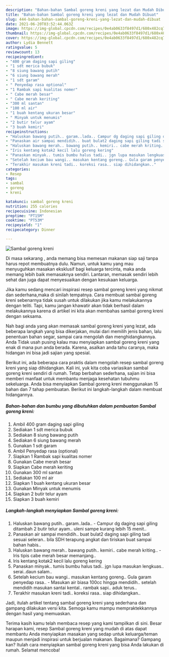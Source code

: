 ```yaml
---
description: "Bahan-bahan Sambal goreng kreni yang lezat dan Mudah Dibuat"
title: "Bahan-bahan Sambal goreng kreni yang lezat dan Mudah Dibuat"
slug: 444-bahan-bahan-sambal-goreng-kreni-yang-lezat-dan-mudah-dibuat
date: 2021-06-20T03:52:44.063Z
image: https://img-global.cpcdn.com/recipes/0e4ab0633f8497d1/680x482cq70/sambal-goreng-kreni-foto-resep-utama.jpg
thumbnail: https://img-global.cpcdn.com/recipes/0e4ab0633f8497d1/680x482cq70/sambal-goreng-kreni-foto-resep-utama.jpg
cover: https://img-global.cpcdn.com/recipes/0e4ab0633f8497d1/680x482cq70/sambal-goreng-kreni-foto-resep-utama.jpg
author: Lydia Bennett
ratingvalue: 5
reviewcount: 13
recipeingredient:
- "400 gram daging sapi giling"
- "1 sdt merica bubuk"
- "8 siung bawang putih"
- "6 siung bawang merah"
- "1 sdt garam"
- " Penyedap rasa optional"
- "1 Rambak sapi kualitas nomer"
- " Cabe merah besar"
- " Cabe merah keriting"
- "300 ml santan"
- "100 ml air"
- "1 buah kentang ukuran besar"
- " Minyak untuk menumis"
- "2 butir telur ayam"
- "3 buah kemiri"
recipeinstructions:
- "Haluskan bawang putih.. garam..lada.. Campur dg daging sapi giling ditambah 2 butir telur ayam.. uleni sampe kurang lebih 15 menit.."
- "Panaskan air sampai mendidih.. buat bulat2 daging sapi giling tadi sesuai seleran.. bila SDH terapung angkat dan tiriskan buat sampai bahan habis.."
- "Haluskan bawang merah.. bawang putih.. kemiri.. cabe merah kriting..  Iris tipis cabe merah besar memanjang.."
- "Iris kentang kotak2 kecil lalu goreng kering"
- "Panaskan minyak.. tumis bumbu halus tadi.. jgn lupa masukan lengkuas.. serai..daun salam.."
- "Setelah kecium bau wangi.. masukan kentang goreng.. Gula garam penyedap rasa.. Masukan air biasa 100cc hingga mendidih.. setelah mendidih masukan santai kental.. rambak sapi.. aduk terus.."
- "Terakhir masukan kreni tadi.. koreksi rasa.. siap dihidangkan.."
categories:
- Resep
tags:
- sambal
- goreng
- kreni

katakunci: sambal goreng kreni 
nutrition: 255 calories
recipecuisine: Indonesian
preptime: "PT15M"
cooktime: "PT53M"
recipeyield: "1"
recipecategory: Dinner

---
```



![Sambal goreng kreni](https://img-global.cpcdn.com/recipes/0e4ab0633f8497d1/680x482cq70/sambal-goreng-kreni-foto-resep-utama.jpg)

Di masa  sekarang , anda memang bisa memesan makanan siap saji tanpa harus repot membuatnya dulu. Namun, untuk kamu yang mau menyuguhkan masakan eksklusif bagi keluarga tercinta, maka anda memang lebih baik memasaknya sendiri. Lantaran, memasak sendiri lebih sehat dan juga dapat menyesuaikan dengan kesukaan keluarga.

Jika kamu sedang mencari inspirasi resep sambal goreng kreni yang nikmat dan sederhana,maka di sinilah tempatnya. Cara membuat sambal goreng kreni  sebenarnya tidak susah untuk dilakukan jika kamu melakukannya dengan teliti. Tapi, kamu jangan khawatir akan tidak berhasil dalam melakukannya 
karena di artikel ini kita akan membahas sambal goreng kreni dengan seksama.  



Nah bagi anda yang akan memasak sambal goreng kreni yang lezat, ada beberapa langkah yang bisa dikerjakan, mulai dari memilih jenis bahan, lalu penentuan bahan segar, sampai cara mengolah dan menghidangkannya. Anda Tidak usah pusing kalau mau menyiapkan sambal goreng kreni yang enak di mana pun anda berada. Karena, asalkan anda  tahu caranya, maka hidangan ini bisa jadi sajian yang spesial.

Berikut ini, ada beberapa cara praktis  dalam mengolah resep sambal goreng kreni yang siap dihidangkan. Kali ini, yuk kita coba variasikan sambal goreng kreni sendiri di rumah. Tetap berbahan sederhana, sajian ini bisa memberi manfaat untuk membantu menjaga kesehatan tubuhmu sekeluarga. Anda bisa menyiapkan Sambal goreng kreni menggunakan 15 bahan dan 7 tahap pembuatan. Berikut ini langkah-langkah dalam membuat hidangannya.

<!--inarticleads1-->

##### Bahan-bahan dan bumbu yang dibutuhkan dalam pembuatan Sambal goreng kreni:

1. Ambil 400 gram daging sapi giling
1. Sediakan 1 sdt merica bubuk
1. Sediakan 8 siung bawang putih
1. Sediakan 6 siung bawang merah
1. Gunakan 1 sdt garam
1. Ambil  Penyedap rasa (optional)
1. Siapkan 1 Rambak sapi kualitas nomer
1. Gunakan  Cabe merah besar
1. Siapkan  Cabe merah keriting
1. Gunakan 300 ml santan
1. Sediakan 100 ml air
1. Siapkan 1 buah kentang ukuran besar
1. Gunakan  Minyak untuk menumis
1. Siapkan 2 butir telur ayam
1. Siapkan 3 buah kemiri




<!--inarticleads2-->

##### Langkah-langkah menyiapkan Sambal goreng kreni:

1. Haluskan bawang putih.. garam..lada.. - Campur dg daging sapi giling ditambah 2 butir telur ayam.. uleni sampe kurang lebih 15 menit..
1. Panaskan air sampai mendidih.. buat bulat2 daging sapi giling tadi sesuai seleran.. bila SDH terapung angkat dan tiriskan buat sampai bahan habis..
1. Haluskan bawang merah.. bawang putih.. kemiri.. cabe merah kriting..  - Iris tipis cabe merah besar memanjang..
1. Iris kentang kotak2 kecil lalu goreng kering
1. Panaskan minyak.. tumis bumbu halus tadi.. jgn lupa masukan lengkuas.. serai..daun salam..
1. Setelah kecium bau wangi.. masukan kentang goreng.. Gula garam penyedap rasa.. - Masukan air biasa 100cc hingga mendidih.. setelah mendidih masukan santai kental.. rambak sapi.. aduk terus..
1. Terakhir masukan kreni tadi.. koreksi rasa.. siap dihidangkan..




Jadi, itulah artikel tentang  sambal goreng kreni  yang sederhana dan gampang dilakukan versi kita. Semoga kamu mampu mempraktekkannya dengan hasil yang memuaskan. 

Terima kasih kamu telah membaca resep yang kami tampilkan di sini. Besar harapan kami, resep  Sambal goreng kreni yang mudah di atas dapat membantu Anda menyiapkan masakan yang sedap untuk keluarga/teman maupun menjadi inspirasi untuk berjualan makanan. Bagaimana? Gampang kan? Itulah cara menyiapkan sambal goreng kreni yang bisa Anda lakukan di rumah. Selamat mencoba!

